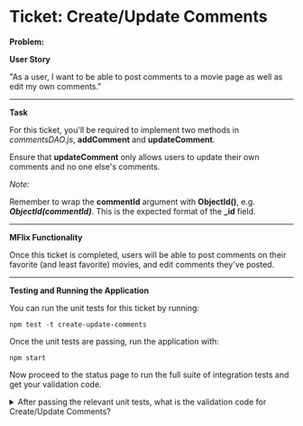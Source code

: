 Ticket: Create/Update Comments
==============================

**Problem:**

**User Story**

"As a user, I want to be able to post comments to a movie page as well as edit my own comments."

---

**Task**

For this ticket, you'll be required to implement two methods in _commentsDAO.js_, **addComment** and **updateComment**.

Ensure that **updateComment** only allows users to update their own comments and no one else's comments.

_Note:_

Remember to wrap the **commentId** argument with **ObjectId()**, e.g. ***ObjectId(commentId)***. This is the expected format of the **_id** field.

---

**MFlix Functionality**

Once this ticket is completed, users will be able to post comments on their favorite (and least favorite) movies, and edit comments they've posted.

---

**Testing and Running the Application**

You can run the unit tests for this ticket by running:

```
npm test -t create-update-comments
```

Once the unit tests are passing, run the application with:

```
npm start
```

Now proceed to the status page to run the full suite of integration tests and get your validation code.

<details>
  <summary>After passing the relevant unit tests, what is the validation code for Create/Update Comments?</summary>
   Answer: 5aba8d5113910c25d7058f8f
</details>